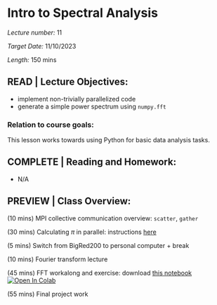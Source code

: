# Intro to Spectral Analysis

*Lecture number:* 11

*Target Date:* 11/10/2023

*Length:* 150 mins

## READ | Lecture Objectives:

* implement non-trivially parallelized code
* generate a simple power spectrum using `numpy.fft`

### Relation to course goals:

This lesson works towards using Python for basic data analysis tasks.

## COMPLETE | Reading and Homework:

* N/A

## PREVIEW | Class Overview:

(10 mins) MPI collective communication overview: `scatter`, `gather`

(30 mins) Calculating $\pi$ in parallel: instructions [here](https://github.com/taobrienlbl/advanced_earth_science_data_analysis/blob/f9b8dc6e80bf101cad30aab4d4d275f309964d83/lessons/10_paralellelization_continued/10_workalong01_parallel_pi.md)

(5 mins) Switch from BigRed200 to personal computer + break

(10 mins) Fourier transform lecture

(45 mins) FFT workalong and exercise: download [this notebook](https://github.com/taobrienlbl/advanced_earth_science_data_analysis/blob/spring_2023_iub/lessons/11_spectral_analysis_intro/11_workalong_01_fft.ipynb)
<a target="_blank" href="https://colab.research.google.com/github/taobrienlbl/advanced_earth_science_data_analysis/blob/spring_2023_iub/lessons/11_spectral_analysis_intro/11_workalong_01_fft.ipynb">
  <img src="https://colab.research.google.com/assets/colab-badge.svg" alt="Open In Colab"/>
</a>

(55 mins) Final project work



